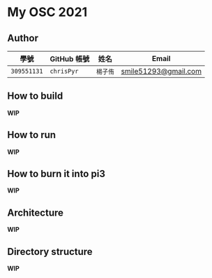 # My OSC 2021

## Author

| 學號 | GitHub 帳號 | 姓名 | Email |
| --- | ----------- | --- | --- |
|`309551131`| `chrisPyr` | `楊子侑` | smile51293@gmail.com |

## How to build

**WIP**

## How to run

**WIP**

## How to burn it into pi3

**WIP**

## Architecture

**WIP**

## Directory structure

**WIP**
